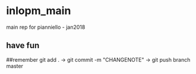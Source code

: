 # inlopm_main
main rep for pianniello - jan2018
## have fun

##remember git add . -> git commit -m "CHANGENOTE" -> git push branch master
        